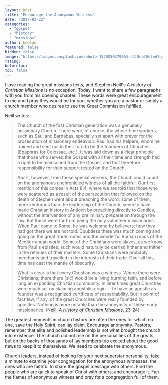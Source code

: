 ```yaml
---
layout: post
title: "Encourage the Anonymous Witness"
date: "2017-03-22"
categories: 
  - "gospel"
  - "history"
  - "missions"
author: keelan
featured: false
hidden: false
image: "https://images.unsplash.com/photo-1529250379064-c2f8ebf0e3ed?q=80&w=2076&auto=format&fit=crop&ixlib=rb-4.0.3&ixid=M3wxMjA3fDB8MHxwaG90by1wYWdlfHx8fGVufDB8fHx8fA%3D%3D"
rating:
beforetoc:
toc: false
---
```


I love reading the great missions texts, and Stephen Neill's _A History of Christian Missions_ is no exception. Today, I want to share a few paragraphs with you from his opening chapter. These words were great encouragement to me and I pray they would be for you, whether you are a pastor or simply a church member who desires to see the Great Commission fulfilled.

Neill writes:

> The Church of the first Christian generation was a genuinely missionary Church. There were, of course, the whole-time workers, such as Saul and Barnabas, specially set apart with prayer for the prosecution of missionary endeavour. Paul had his helpers, whom he trained and sent out in their turn to be the founders of Churches (Epaphras for Colossae, etc.). It was laid down as a clear principle that those who served the Gospel with all their time and strength had a right to be maintained from the Gospel, and that therefore responsibility for their support rested on the Church.
> 
> Apart, however, from these special workers, the Church could count on the anonymous unchronicled witness of all the faithful. Our first mention of this comes in Acts 8:4, where we are told that those who were scattered as a result of the persecution that followed on the death of Stephen went about preaching the word; some of them, more venturous than the leadership of the Church, seem to have made Christian history in Antioch by preaching directly to Gentiles, without the intervention of any preliminary preparation through the law. But these were far from being the only volunteer missionaries. When Paul came to Rome, he was welcome by believers; how they had got there we are not told. Doubtless there was much coming and going on the great trade routes and the wonderful Roman roads of the Mediterranean world. Some of the Christians were slaves, as we know from Paul's epistles; such would naturally be carried hither and thither in the retinues of their masters. Some Christians were probably merchants and travelled in the interests of their trade. Over all this, time has cast the mantle of obscurity.
> 
> What is clear is that every Christian was a witness. Where there were Christians, there there \[sic\] would be a living burning faith, and before long an expanding Christian community. In later times great Churches were much set on claiming apostolic origin -- to have an apostle as founder was a recognized certificate of respectability. But in point of fact few, if any, of the great Churches were really founded by apostles. Nothing is more notable than the anonymity of these early missionaries. ([Neill, _A History of Christian Missions_, 23-24](https://www.amazon.com/History-Christian-Missions-Penguin-Church/dp/0140137637))

The greatest moments in church history are often the ones for which no one, save the Holy Spirit, can lay claim. Encourage anonymity. Pastors, remember that elite and polished leadership is not what brought the church into existence. The church did not rise on the personalities of the greats, but on the backs of thousands of lay members too excited about the good news to keep it to themselves. We need to celebrate the anonymous.

Church leaders, instead of looking for your next superstar personality, take a minute to examine your congregation for the anonymous witnesses, the ones who are faithful to share the gospel message with others. Find the people who are quick to speak of Christ with others, and encourage it. Fan the flames of anonymous witness and pray for a congregation full of them.
